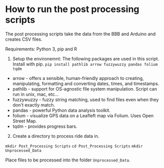 # How to run the post processing scripts
The post processing scripts take the data from the BBB and Arduino and creates CSV files.

Requirements: Python 3, pip and R

1. Setup the environemnt:
The following packages are used in this script. Install with pip.
`pip install pathlib arrow fuzzywuzzy pandas folium tqdm`

- arrow - offers a sensible, human-friendly approach to creating, manipulating, formatting and converting dates, times, and timestamps.
- pathlib - support for OS-agnostic file system manipulation. Script can run in unix, mac, etc...
- fuzzywuzzy - fuzzy string matching, used to find files even when they don't exactly match.
- pandas - powerful Python data analysis toolkit.
- folium - visualize GPS data on a Leafleft map via Folium. Uses Open Street Map.
- tqdm - provides progress bars.

2. Create a directory to process ride data in.

`mkdir Post_Processing Scripts`
`cd Post_Processing Scripts`
`mkdir Unprocessed_Data`

Place files to be processed into the folder `Unprocessed_Data`.


